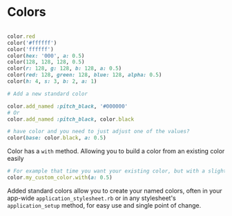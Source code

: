 # Colors

```ruby

color.red
color('#ffffff')
color('ffffff')
color(hex: '000', a: 0.5)
color(128, 128, 128, 0.5)
color(r: 128, g: 128, b: 128, a: 0.5)
color(red: 128, green: 128, blue: 128, alpha: 0.5)
color(h: 4, s: 3, b: 2, a: 1)

# Add a new standard color

color.add_named :pitch_black, '#000000'
# Or
color.add_named :pitch_black, color.black

# have color and you need to just adjust one of the values?
color(base: color.black, a: 0.5)

```

Color has a `with` method.  Allowing you to build a color from an existing color easily

```ruby
# For example that time you want your existing color, but with a slight change
color.my_custom_color.with(a: 0.5)
```

Added standard colors allow you to create your named colors, often in your app-wide `application_stylesheet.rb` or in any stylesheet's `application_setup` method, for easy use and single point of change.
